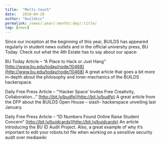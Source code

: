 ```yaml
---
title:  "Multi-touch"
date:   2010-04-20
author: "buildscc"
permalink: /news/:year/:month/:day/:title/
tag: [news]
---
```


Since our inception at the beginning of this year, BUILDS has appeared regularly in student news outlets and in the official university press, BU Today. Check out what the 4th Estate has to say about our space:

BU Today Article – “A Place to Hack or Just Hang”
[http://www.bu.edu/today/node/10468](http://www.bu.edu/today/node/10468)
A great article that goes a bit more in-depth about the philosophy and inner-mechanics of the BUILDS hackerspace.

Daily Free Press Article – “‘Hacker Space’ Invites Free Creativity, Collaboration…”
[http://bit.ly/budfp](http://bit.ly/budfp)
A great article from the DFP about the BUILDS Open House – slash- hackerspace unveiling last January.

Daily Free Press Article – “ID Numbers Found Online Raise Student Concern”
[http://bit.ly/buidcards](http://bit.ly/buidcards)
An article introducing the BU ID Audit Project. Also, a great example of why it’s important to edit your robots.txt file when working on a sensitive security audit over mediawiki